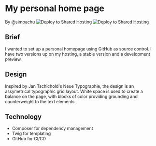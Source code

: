 # My personal home page
By @simbachu
[![Deploy to Shared Hosting](https://github.com/simbachu/personal_webpage/actions/workflows/deploy.yml/badge.svg?branch=developing)](https://github.com/simbachu/personal_webpage/actions/workflows/deploy.yml)
[![Deploy to Shared Hosting](https://github.com/simbachu/personal_webpage/actions/workflows/deploy.yml/badge.svg?branch=main)](https://github.com/simbachu/personal_webpage/actions/workflows/deploy.yml)

## Brief
I wanted to set up a personal homepage using GitHub as source control. I have two versions up on my hosting, a stable version and a development preview.

## Design
Inspired by Jan Tschichold's Neue Typographie, the design is an assymetrical typographic grid layout.
White space is used to create a balance on the page, with blocks of color providing grounding and counterweight to the text elements.

## Technology
- Composer for dependency management
- Twig for templating
- GitHub for CI/CD
